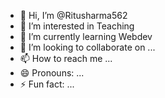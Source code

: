- 👋 Hi, I’m @Ritusharma562
- 👀 I’m interested in Teaching
- 🌱 I’m currently learning Webdev
- 💞️ I’m looking to collaborate on ...
- 📫 How to reach me ...
- 😄 Pronouns: ...
- ⚡ Fun fact: ...

<!---
Ritusharma562/Ritusharma562 is a ✨ special ✨ repository because its `README.md` (this file) appears on your GitHub profile.
You can click the Preview link to take a look at your changes.
--->
